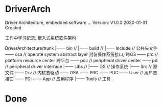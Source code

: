 # DriverArch
Driver Architecture, embedded software ...
Version: V1.0.0  2020-01-01 Created

工作中学习记录, 嵌入式系统软件架构

DriverArchitecture/trunk
|—— bin           //
|—— build         //
|—— Include       // 公共头文件
     —— osa         // operate system abstract layer 封装操作系统接口, 跨OS
     —— prc         // platform resource center 跨平台
     —— pdc         // peripheral driver center
     —— pdi         // peripheral driver interface
|—— Libs          //
|—— OS            // 操作系统
|—— Src           // 源文件
     —— Drv         // 内核态驱动
         —— OSA
         —— PRC
         —— PDC
	 —— User        // 用户态接口
         —— PDI
	 —— App         // 应用程序
|—— Tools         // 工具


# Done
